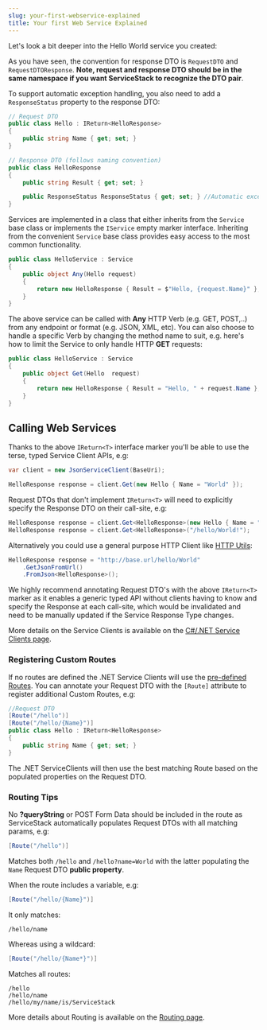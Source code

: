 ```yaml
---
slug: your-first-webservice-explained
title: Your first Web Service Explained
---
```


Let's look a bit deeper into the Hello World service you created:

As you have seen, the convention for response DTO is `RequestDTO` and  `RequestDTOResponse`. **Note, request and response DTO should be in the same namespace if you want ServiceStack to recognize the DTO pair**.

To support automatic exception handling, you also need to add a `ResponseStatus` property to the response DTO:

```csharp
// Request DTO
public class Hello : IReturn<HelloResponse>
{
    public string Name { get; set; }
}

// Response DTO (follows naming convention)
public class HelloResponse
{
    public string Result { get; set; }

    public ResponseStatus ResponseStatus { get; set; } //Automatic exception handling
}
```

Services are implemented in a class that either inherits from the `Service` base class or implements the `IService` empty marker interface. Inheriting from the convenient `Service` base class provides easy access to the most common functionality.  

```csharp
public class HelloService : Service
{
    public object Any(Hello request)
    {
        return new HelloResponse { Result = $"Hello, {request.Name}" };
    }
}
```

The above service can be called with **Any** HTTP Verb (e.g. GET, POST,..) from any endpoint or format (e.g. JSON, XML, etc). You can also choose to handle a specific Verb by changing the method name to suit, e.g. here's how to limit the Service to only handle HTTP **GET** requests:

```csharp
public class HelloService : Service
{
    public object Get(Hello  request)
    {
        return new HelloResponse { Result = "Hello, " + request.Name };
    }
}
```

## Calling Web Services

Thanks to the above `IReturn<T>` interface marker you'll be able to use the terse, typed Service Client APIs, e.g:

```csharp
var client = new JsonServiceClient(BaseUri);

HelloResponse response = client.Get(new Hello { Name = "World" }); 
```

Request DTOs that don't implement `IReturn<T>` will need to explicitly specify the Response DTO on their call-site, e.g:

```csharp
HelloResponse response = client.Get<HelloResponse>(new Hello { Name = "World" }); 
HelloResponse response = client.Get<HelloResponse>("/hello/World!"); 
```

Alternatively you could use a general purpose HTTP Client like [HTTP Utils](http://docs.servicestack.net/http-utils):

```csharp
HelloResponse response = "http://base.url/hello/World"
    .GetJsonFromUrl()
    .FromJson<HelloResponse>();
```

We highly recommend annotating Request DTO's with the above `IReturn<T>` marker as it enables a generic typed API without clients having to know and specify the Response at each call-site, which would be invalidated and need to be manually updated if the Service Response Type changes.

More details on the Service Clients is available on the [C#/.NET Service Clients page](/csharp-client).

### Registering Custom Routes

If no routes are defined the .NET Service Clients will use the [pre-defined Routes](/routing#pre-defined-routes).
You can annotate your Request DTO with the `[Route]` attribute to register additional Custom Routes, e.g:

```csharp
//Request DTO
[Route("/hello")]
[Route("/hello/{Name}")]
public class Hello : IReturn<HelloResponse>
{
    public string Name { get; set; }
}
```

The .NET ServiceClients will then use the best matching Route based on the populated properties on the Request DTO.

### Routing Tips

No **?queryString** or POST Form Data should be included in the route as ServiceStack automatically populates Request DTOs with all matching params, e.g:

```csharp
[Route("/hello")]
```

Matches both `/hello` and `/hello?name=World` with the latter populating the `Name` Request DTO **public property**.

When the route includes a variable, e.g:

```csharp
[Route("/hello/{Name}")]
```

It only matches:

    /hello/name

Whereas using a wildcard:

```csharp
[Route("/hello/{Name*}")]
```

Matches all routes:

    /hello
    /hello/name
    /hello/my/name/is/ServiceStack 

More details about Routing is available on the [Routing page](/routing).
